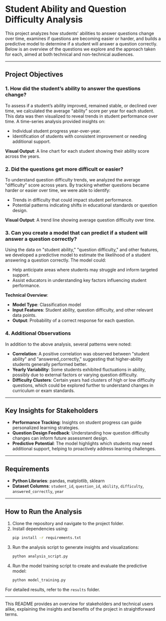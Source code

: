 # Student Ability and Question Difficulty Analysis

This project analyzes how students' abilities to answer questions change over time, examines if questions are becoming easier or harder, and builds a predictive model to determine if a student will answer a question correctly. Below is an overview of the questions we explore and the approach taken for each, aimed at both technical and non-technical audiences.

---

## Project Objectives

### 1. How did the student’s ability to answer the questions change?
To assess if a student’s ability improved, remained stable, or declined over time, we calculated the average "ability" score per year for each student. This data was then visualized to reveal trends in student performance over time. A time-series analysis provided insights on:
- Individual student progress year-over-year.
- Identification of students with consistent improvement or needing additional support.

**Visual Output**: A line chart for each student showing their ability score across the years.

### 2. Did the questions get more difficult or easier?
To understand question difficulty trends, we analyzed the average "difficulty" score across years. By tracking whether questions became harder or easier over time, we were able to identify:
- Trends in difficulty that could impact student performance.
- Potential patterns indicating shifts in educational standards or question design.

**Visual Output**: A trend line showing average question difficulty over time.

### 3. Can you create a model that can predict if a student will answer a question correctly?
Using the data on "student ability," "question difficulty," and other features, we developed a predictive model to estimate the likelihood of a student answering a question correctly. The model could:
- Help anticipate areas where students may struggle and inform targeted support.
- Assist educators in understanding key factors influencing student performance.

**Technical Overview**:
- **Model Type**: Classification model
- **Input Features**: Student ability, question difficulty, and other relevant data points.
- **Output**: Probability of a correct response for each question.

### 4. Additional Observations
In addition to the above analysis, several patterns were noted:
- **Correlation**: A positive correlation was observed between "student ability" and "answered_correctly," suggesting that higher-ability students generally performed better.
- **Yearly Variability**: Some students exhibited fluctuations in ability, possibly due to external factors or varying question difficulty.
- **Difficulty Clusters**: Certain years had clusters of high or low difficulty questions, which could be explored further to understand changes in curriculum or exam standards.

---

## Key Insights for Stakeholders

- **Performance Tracking**: Insights on student progress can guide personalized learning strategies.
- **Question Design Feedback**: Understanding how question difficulty changes can inform future assessment design.
- **Predictive Potential**: The model highlights which students may need additional support, helping to proactively address learning challenges.

---

## Requirements

- **Python Libraries**: pandas, matplotlib, sklearn
- **Dataset Columns**: `student_id`, `question_id`, `ability`, `difficulty`, `answered_correctly`, `year`

---

## How to Run the Analysis

1. Clone the repository and navigate to the project folder.
2. Install dependencies using:
    ```bash
    pip install -r requirements.txt
    ```
3. Run the analysis script to generate insights and visualizations:
    ```bash
    python analysis_script.py
    ```
4. Run the model training script to create and evaluate the predictive model:
    ```bash
    python model_training.py
    ```

For detailed results, refer to the `results` folder.

---

This README provides an overview for stakeholders and technical users alike, explaining the insights and benefits of the project in straightforward terms.
